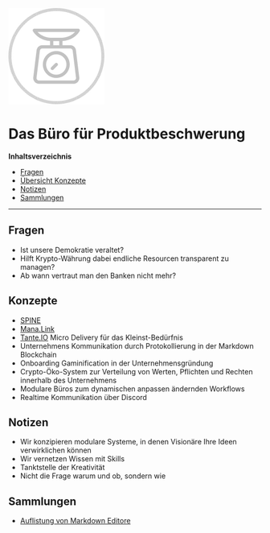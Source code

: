 ![Das Büro für Produktbeschwerung](beschwerung.png)

# Das Büro für Produktbeschwerung

**Inhaltsverzeichnis**
- [Fragen](#Fragen)
- [Übersicht Konzepte](#Konzepte)
- [Notizen](#Notizen)
- [Sammlungen](#Sammlungen)

---

## Fragen
  - Ist unsere Demokratie veraltet?
  - Hilft Krypto-Währung dabei endliche Resourcen transparent zu managen?
  - Ab wann vertraut man den Banken nicht mehr?

## Konzepte
  - [SPINE](spine/index.md)
  - [Mana.Link](mana.link/index.md)
  - [Tante.IO](tante.io/index.md) Micro Delivery für das Kleinst-Bedürfnis
  - Unternehmens Kommunikation durch Protokollierung in der Markdown Blockchain
  - Onboarding Gaminification in der Unternehmensgründung
  - Crypto-Öko-System zur Verteilung von Werten, Pflichten und Rechten innerhalb des Unternehmens
  - Modulare Büros zum dynamischen anpassen ändernden Workflows
  - Realtime Kommunikation über Discord

## Notizen
- Wir konzipieren modulare Systeme, in denen Visionäre Ihre Ideen verwirklichen können
- Wir vernetzen Wissen mit Skills
- Tanktstelle der Kreativität
- Nicht die Frage warum und ob, sondern wie

## Sammlungen
- [Auflistung von Markdown Editore](liste-markdown-editor.md)
